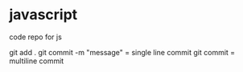 # javascript
code repo for js 


git add .
git commit -m "message" = single line commit
git commit   = multiline commit     
